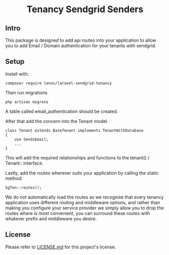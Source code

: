 <h1 align=center>
	Tenancy Sendgrid Senders
</h1>

 ## Intro

This package is designed to add api routes into your application to allow you to add Email / Domain authentication for your tenants with sendgrid.

## Setup

Install with: 
```
composer require lanos/laravel-sendgrid-tenancy
```
Then run migrations

```
php artisan migrate
```

A table called email_authentication should be created.

After that add the concern into the Tenant model.

```
class Tenant extends BaseTenant implements TenantWithDatabase
{
    use SendsEmail;
    ...
}
```

This will add the required relationships and functions to the tenant() / Tenant:: interface.

Lastly, add the routes wherever suits your application by calling the static method:

```
SgTen::routes();
```

We do not automatically load the routes as we recognise that every tenancy application uses different routing and middleware options, and rather than making you configure your service provider we simply allow you to drop the routes where is most convenient, you can surround these routes with whatever prefix and middleware you desire.

## License

Please refer to [LICENSE.md](https://github.com/Lanos/tenancy-sendgrid/blob/main/LICENSE) for this project's license.
